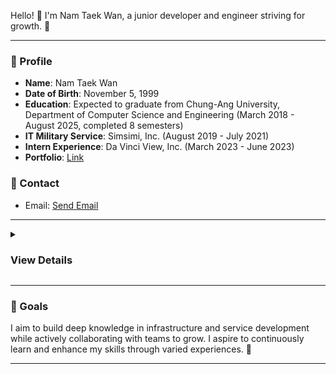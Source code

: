 Hello! 👋 I'm Nam Taek Wan, a junior developer and engineer striving for growth. 🌱

---

### 👤 Profile
- **Name**: Nam Taek Wan
- **Date of Birth**: November 5, 1999
- **Education**: Expected to graduate from Chung-Ang University, Department of Computer Science and Engineering (March 2018 - August 2025, completed 8 semesters)
- **IT Military Service**: Simsimi, Inc. (August 2019 - July 2021)
- **Intern Experience**: Da Vinci View, Inc. (March 2023 - June 2023)
- **Portfolio**: [Link](https://1105nam.notion.site/) 

### 💌 Contact
- Email: [Send Email](mailto:1105nam@naver.com) 

---

<details>
<summary><h3>View Details</h3></summary>
    
### 🛠️ Skills

- **Proficient**:
    - Android (Kotlin)
    - JavaScript
    - Java

- **Intermediate**:
    - HTML/CSS
    - Python
    - Git
    - Redmine
    
- **Familiar**:
    - C/C++
    - C#

---

### 🎓 Certifications
- 정보처리기능사 (Obtained December 26, 2016)
- GTQ 1급 (Obtained July 14, 2017)
- 정보기기운용기능사 (Obtained July 5, 2017)
- [TOPCIT](https://www.topcit.or.kr/) score of 620 (Obtained November 27, 2023)
- 정보처리기사 (Obtained June 18, 2024)

---

### 🌍 Interests
- **Related to Development**:
    - Infrastructure
    - IoT
    - App and Web Development
    - Server Development

- **Other Interests**:
    - DIY (3D printing, woodworking, etc.)
    - Flight simulation

---

### 🎉 Achievements
- Encouragement Award at the 32nd Korea Olympiad in Informatics (2015)
- Working scholarships and service scholarships from Chung-Ang University (Various projects executed)

---

### 🤖 Project Experience
- **[Polling App Development](https://github.com/1105nam/polling-client)**: Client app development and various feature implementations
- **CCTV Integration System Development**: Overall planning and maintenance of the system
- **Server Setup and Maintenance**: Experience in setting up and leveraging servers for various organizational purposes

</details>

---

### 🌟 Goals
I aim to build deep knowledge in infrastructure and service development while actively collaborating with teams to grow. I aspire to continuously learn and enhance my skills through varied experiences. 🤝

---
